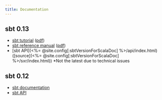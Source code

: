 ```yaml
---
title: Documentation
---
```


sbt 0.13
--------

- [sbt tutorial](0.13/tutorial/index.html)  ([pdf](0.13/tutorial/sbt-tutorial.pdf))
- [sbt reference manual](0.13/docs/index.html) ([pdf](0.13/docs/sbt-reference.pdf))
- [sbt API](<%= @site.config[:sbtVersionForScalaDoc] %>/api/index.html) ([source](<%= @site.config[:sbtVersionForScalaDoc] %>/sxr/index.html)) *Not the latest due to technical issues

sbt 0.12
--------

- [sbt documentation](0.12.4/docs/index.html)
- [sbt API](0.12.4/api/index.html)
